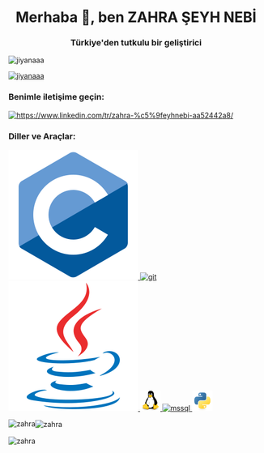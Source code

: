 <h1 align="center">Merhaba 👋, ben ZAHRA ŞEYH NEBİ</h1>
<h3 align="center">Türkiye'den tutkulu bir geliştirici</h3>

<p align="left"> <img src="https://komarev.com/ghpvc/?username=jiyanaaa&label=Profile%20views&color=0e75b6&style=flat" alt="jiyanaaa" /> </p>

<p align="left"> <a href="https://github.com/ryo-ma/github-profile-trophy"><img src="https://github-profile-trophy.vercel.app/?username=jiyanaaa" alt="jiyanaaa" /></a> </p>

<h3 align="left">Benimle iletişime geçin:</h3>
<p align="left">
<a href="https://linkedin.com/tr/https://www.linkedin.com/tr/zahra-%c5%9feyhnebi-aa52442a8/" target="blank"><img align="center" src="https://raw.githubusercontent.com/rahuldkjain/github-profile-readme-generator/master/src/images/icons/Social/linked-in-alt.svg" alt="https://www.linkedin.com/tr/zahra-%c5%9feyhnebi-aa52442a8/" height="30" width="40" /></a>
</p>

<h3 align="left">Diller ve Araçlar:</h3>
<p align="left"> <a href="https://www.cprogramming.com/" target="_blank" rel="noreferrer"> <img src="https://raw.githubusercontent.com/devicons/devicon/master/icons/c/c-original.svg" alt="c" genişlik="40" yükseklik="40"/> </a> <a href="https://git-scm.com/" target="_blank" rel="noreferrer"> <img src="https://www.vectorlogo.zone/logos/git-scm/git-scm-icon.svg" alt="git" genişlik="40" yükseklik="40"/> </a> <a href="https://www.java.com" target="_blank" rel="noreferrer"> <img src="https://raw.githubusercontent.com/devicons/devicon/master/icons/java/java-original.svg" alt="java" genişlik="40" yükseklik="40"/> </a> <a href="https://www.linux.org/" target="_blank" rel="noreferrer"> <img src="https://raw.githubusercontent.com/devicons/devicon/master/icons/linux/linux-original.svg" alt="linux" width="40" height="40"/> </a> <a href="https://www.microsoft.com/tr-tr/sql-server" target="_blank" rel="noreferrer"> <img src="https://www.svgrepo.com/show/303229/microsoft-sql-server-logo.svg" alt="mssql" width="40" height="40"/> </a> <a href="https://www.python.org" target="_blank" rel="noreferrer"> <img src="https://raw.githubusercontent.com/devicons/devicon/master/icons/python/python-original.svg" alt="python" width="40" height="40"/> </a> </p>

<p><img align="left" src="https://github-readme-stats.vercel.app/api/top-langs?username=jiyanaaa&show_icons=true&locale=tr&layout=compact" alt="zahra" /></p>

<p> <img align="center" src="https://github-readme-stats.vercel.app/api?username=jiyanaaa&show_icons=true&locale=tr" alt="zahra" /></p>

<p><img align="center" src="https://github-readme-streak-stats.herokuapp.com/?user=jiyanaaa&" alt="zahra" /></p>
